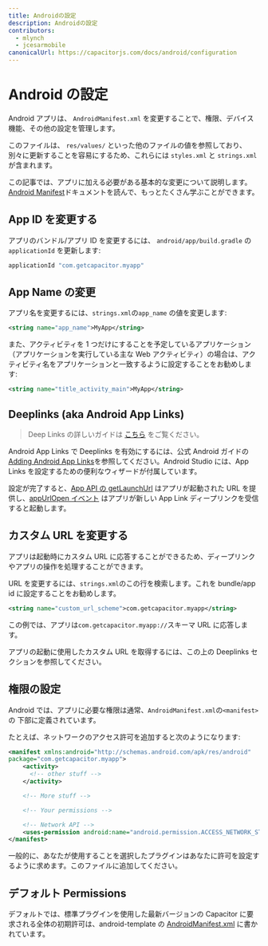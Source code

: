 ```yaml
---
title: Androidの設定
description: Androidの設定
contributors:
  - mlynch
  - jcesarmobile
canonicalUrl: https://capacitorjs.com/docs/android/configuration
---
```


# Android の設定

Android アプリは、 `AndroidManifest.xml` を変更することで、権限、デバイス機能、その他の設定を管理します。

このファイルは、 `res/values/` といった他のファイルの値を参照しており、別々に更新することを容易にするため、これらには `styles.xml` と `strings.xml` が含まれます。

この記事では、アプリに加える必要がある基本的な変更について説明します。[Android Manifest](https://developer.android.com/guide/topics/manifest/manifest-intro.html)ドキュメントを読んで、もっとたくさん学ぶことができます。

## App ID を変更する

アプリのバンドル/アプリ ID を変更するには、 `android/app/build.gradle` の `applicationId` を更新します:

```groovy
applicationId "com.getcapacitor.myapp"
```

## App Name の変更

アプリ名を変更するには、`strings.xml`の`app_name` の値を変更します:

```xml
<string name="app_name">MyApp</string>
```

また、アクティビティを 1 つだけにすることを予定しているアプリケーション（アプリケーションを実行している主な Web アクティビティ）の場合は、アクティビティ名をアプリケーションと一致するように設定することをお勧めします:

```xml
<string name="title_activity_main">MyApp</string>
```

## Deeplinks (aka Android App Links)

> Deep Links の詳しいガイドは [こちら](/docs/guides/deep-links) をご覧ください。

Android App Links で Deeplinks を有効にするには、公式 Android ガイドの [Adding Android App Links](https://developer.android.com/studio/write/app-link-indexing)を参照してください。Android Studio には、App Links を設定するための便利なウィザードが付属しています。

設定が完了すると、[App API の getLaunchUrl](/docs/apis/app#method-getLaunchUrl-0) はアプリが起動された URL を提供し、[appUrlOpen イベント](/docs/apis/app#method-addListener-1) はアプリが新しい App Link ディープリンクを受信すると起動します。

## カスタム URL を変更する

アプリは起動時にカスタム URL に応答することができるため、ディープリンクやアプリの操作を処理することができます。

URL を変更するには、`strings.xml`のこの行を検索します。これを bundle/app id に設定することをお勧めします。

```xml
<string name="custom_url_scheme">com.getcapacitor.myapp</string>
```

この例では、アプリは`com.getcapacitor.myapp://`スキーマ URL に応答します。

アプリの起動に使用したカスタム URL を取得するには、この上の Deeplinks セクションを参照してください。

## 権限の設定

Android では、アプリに必要な権限は通常、`AndroidManifest.xml`の`<manifest>`の
下部に定義されています。

たとえば、ネットワークのアクセス許可を追加すると次のようになります:

```xml
<manifest xmlns:android="http://schemas.android.com/apk/res/android"
package="com.getcapacitor.myapp">
    <activity>
      <!-- other stuff -->
    </activity>

    <!-- More stuff -->

    <!-- Your permissions -->

    <!-- Network API -->
    <uses-permission android:name="android.permission.ACCESS_NETWORK_STATE" />
</manifest>
```

一般的に、あなたが使用することを選択したプラグインはあなたに許可を設定するように求めます。このファイルに追加してください。

## デフォルト Permissions

デフォルトでは、標準プラグインを使用した最新バージョンの Capacitor に要求される全体の初期許可は、android-template の [AndroidManifest.xml](https://github.com/ionic-team/capacitor/blob/main/android-template/app/src/main/AndroidManifest.xml) に書かれています。
